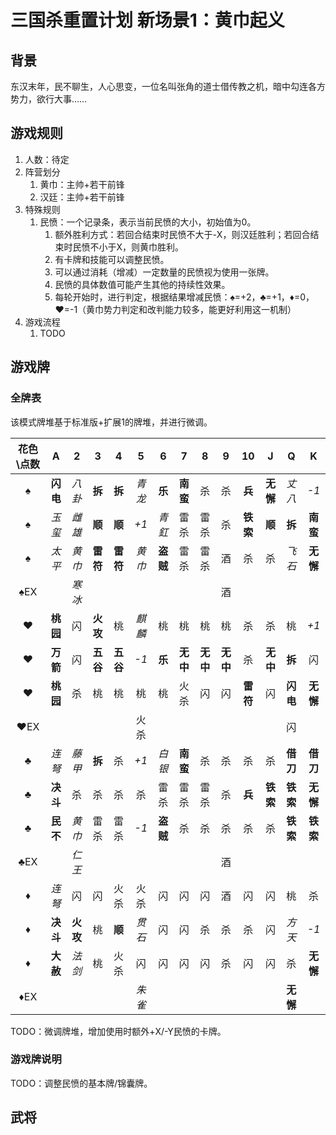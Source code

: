 # 三国杀重置计划 新场景1：黄巾起义

## 背景

东汉末年，民不聊生，人心思变，一位名叫张角的道士借传教之机，暗中勾连各方势力，欲行大事……

## 游戏规则

1. 人数：待定
2. 阵营划分
   1. 黄巾：主帅+若干前锋
   2. 汉廷：主帅+若干前锋
3. 特殊规则
   1. 民愤：一个记录条，表示当前民愤的大小，初始值为0。
      1. 额外胜利方式：若回合结束时民愤不大于-X，则汉廷胜利；若回合结束时民愤不小于X，则黄巾胜利。
      2. 有卡牌和技能可以调整民愤。
      3. 可以通过消耗（增减）一定数量的民愤视为使用一张牌。
      4. 民愤的具体数值可能产生其他的持续性效果。
      5. 每轮开始时，进行判定，根据结果增减民愤：♠=+2，♣=+1，♦=0，♥=-1（黄巾势力判定和改判能力较多，能更好利用这一机制）
4. 游戏流程
   1. TODO

## 游戏牌

### 全牌表

该模式牌堆基于标准版+扩展1的牌堆，并进行微调。

| 花色\点数 |   A    |   2    |   3    |   4   |   5    |   6    |   7    |   8    |   9    |   10   |   J    |   Q   |   K    |
| :-------: | :----: | :---: | :----: | :----: | :----: | :----: | :----: | :---: | :----: | :----: | :----: | :----: | :----: |
|     ♠     |**闪电**| *八卦* | **拆** | **拆** | *青龙* | **乐** |**南蛮**|   杀   |   杀   | **兵** |**无懈**| *丈八* |  *-1*  |
|     ♠     | *玉玺* | *雌雄* | **顺** | **顺** |  *+1*  | *青釭* |  雷杀  |  雷杀  |   杀   |**铁索**| **顺** | **拆** |**南蛮**|
|     ♠     | *太平* | *黄巾* |**雷符**|**雷符**| *黄巾* |**盗贼**|  雷杀  |  雷杀  |   酒   |   杀   |   杀   | *飞石*  |**无懈**|
|    ♠EX    |        | *寒冰* |       |        |        |        |        |        |   酒   |       |        |        |        |
|     ♥     |**桃园**|   闪   |**火攻**|   桃   | *麒麟* |   桃   |   桃   |   桃   |   桃   |   杀   |   杀   |   桃   |  *+1*  |
|     ♥     |**万箭**|   闪   |**五谷**|**五谷**|  *-1*  | **乐** |**无中**|**无中**|**无中**|   杀   |**无中**| **拆** |   闪   |
|     ♥     |**桃园**|   杀   |   桃   |   桃   |   桃   |   桃   |  火杀  |  闪   |   闪   |**雷符** |   闪   |**闪电**|**无懈**|
|    ♥EX    |        |       |        |        |  火杀  |        |        |        |       |         |        |   闪   |       |
|     ♣     | *连弩* | *藤甲* | **拆** |   杀   |  *+1*  | *白银* |**南蛮**|   杀   |   杀   |   杀   |   杀   |**借刀**|**借刀**|
|     ♣     |**决斗**|   杀   |   杀   |   杀   |   杀   |  雷杀  |  雷杀  |  雷杀  |   杀   | **兵** |**铁索**|**铁索**|**无懈**|
|     ♣     |**民不**| *黄巾* |  雷杀  |  雷杀  |  *-1*  |**盗贼**|   杀   |   杀   |   杀   |   杀   |   杀   |**铁索**|**铁索**|
|    ♣EX    |        | *仁王* |       |        |        |        |        |        |   酒   |        |        |       |        |
|     ♦     | *连弩* |   闪   |   闪   |  火杀  |  火杀  |   闪   |   闪   |   闪   |   酒   |   闪   |   闪   |   桃   |   杀   |
|     ♦     |**决斗**|**火攻**|   桃   | **顺** | *贯石* |   闪   |   闪   |   杀   |   杀   |   杀   |   闪   | *方天* |  *-1*  |
|     ♦     |**大赦**| *法剑* |   桃   |  火杀  |   闪   |   闪   |   闪   |   闪   |   杀   |   闪   |   闪   |   杀   |**无懈**|
|    ♦EX    |        |       |        |        | *朱雀* |        |        |        |        |        |        |**无懈**|       |

TODO：微调牌堆，增加使用时额外+X/-Y民愤的卡牌。

### 游戏牌说明

TODO：调整民愤的基本牌/锦囊牌。

## 武将
